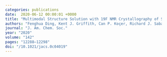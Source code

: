 ```yaml
---
categories: publications
date:  2020-06-12 00:00:01 +0000
title: "Multimodal Structure Solution with 19F NMR Crystallography of Spin Singlet Molybdenum Oxyfluorides"
authors: "Fenghua Ding, Kent J. Griffith, Can P. Koçer, Richard J. Saballos, Yiran Wang, Chi Zhang, Matthew L. Nisbet, Andrew J. Morris, James M. Rondinelli, and Kenneth R. Poeppelmeier"
journal: "J. Am. Chem. Soc."
year: "2020"
volume: "142"
pages: "12288–12298"
doi: "/10.1021/jacs.0c04019"
---
```

